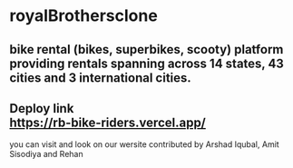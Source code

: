 # royalBrothersclone
bike rental (bikes, superbikes, scooty) platform providing rentals spanning across 14 states, 43 cities and 3 international cities.
-------------------------------------------------------
  **Deploy link**   
            https://rb-bike-riders.vercel.app/
---------------------------------------------------------
you can visit and look on our wersite contributed by Arshad Iqubal, Amit Sisodiya and Rehan
